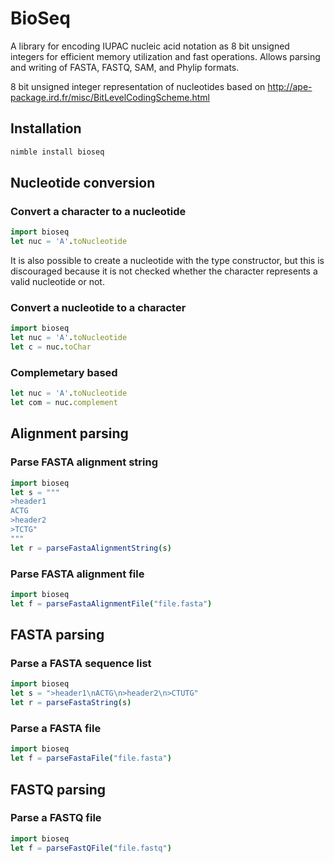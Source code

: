 # BioSeq
A library for encoding IUPAC nucleic acid notation as 8 bit unsigned integers 
for efficient memory utilization and fast operations. Allows parsing and writing 
of FASTA, FASTQ, SAM, and Phylip formats.  

8 bit unsigned integer representation of nucleotides based on http://ape-package.ird.fr/misc/BitLevelCodingScheme.html


## Installation
```bash
nimble install bioseq
```
## Nucleotide conversion
### Convert a character to a nucleotide
```Nim
import bioseq
let nuc = 'A'.toNucleotide

```
It is also possible to create a nucleotide with the type constructor, but this 
is discouraged because it is not checked whether the character represents a valid nucleotide or not.


### Convert a nucleotide to a character
```Nim
import bioseq
let nuc = 'A'.toNucleotide
let c = nuc.toChar
```

### Complemetary based
```Nim
let nuc = 'A'.toNucleotide
let com = nuc.complement
```


## Alignment parsing

### Parse FASTA alignment string 
```Nim
import bioseq
let s = """
>header1
ACTG
>header2
>TCTG"
"""
let r = parseFastaAlignmentString(s)
```

### Parse FASTA alignment file
```Nim
import bioseq
let f = parseFastaAlignmentFile("file.fasta")
```

<!-- TODO: These don't really seem useful -->
<!-- ### Write alignment string to file 
```Nim
import bioseq
let s = ">header1\nACTG\n>header2\n>CTUG"
let r = writeFastaAlignmentString(s)
```

### Write an alignment file
```Nim
import bioseq
let f = writeFastaAlignmentStringToFile("file.fasta")
```
 -->
## FASTA parsing

### Parse a FASTA sequence list 
```Nim
import bioseq
let s = ">header1\nACTG\n>header2\n>CTUTG"
let r = parseFastaString(s)
```

### Parse a FASTA file
```Nim
import bioseq
let f = parseFastaFile("file.fasta")
```

## FASTQ parsing

### Parse a FASTQ file
```Nim
import bioseq
let f = parseFastQFile("file.fastq")
```

